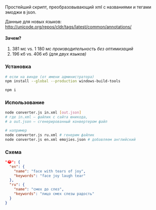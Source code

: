 Простейший скрипт, преобразовывающий xml с названиями и тегами эмоджи в json.

Данные для новых языков: http://unicode.org/repos/cldr/tags/latest/common/annotations/

#### Зачем?
1) 381 мс vs. 1 180 мс *производительность без оптимизаций*
2) 196 кб vs. 406 кб *(для двух языков)*

### Установка
```bash
# если на винде (от имени администратора)
npm install --global --production windows-build-tools

npm i
```

### Использование
```bash
node converter.js in.xml [out.json]
# где in.xml — файлик с сайта юникода,
# а out.json — сгенерированный конвертером файл

# например
node converter.js ru.xml # генерим файлик
node converter.js en.xml emojies.json # добавляем английский
```

### Схема
```json
"😂": {
  "en": {
    "name": "face with tears of joy",
    "keywords": "face joy laugh tear"
  },
  "ru": {
    "name": "смех до слез",
    "keywords": "лицо смех слезы радость"
  }
}
```